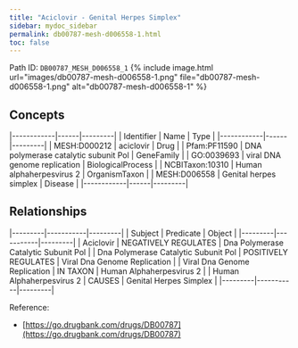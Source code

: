 ```yaml
---
title: "Aciclovir - Genital Herpes Simplex"
sidebar: mydoc_sidebar
permalink: db00787-mesh-d006558-1.html
toc: false 
---
```



Path ID: `DB00787_MESH_D006558_1`
{% include image.html url="images/db00787-mesh-d006558-1.png" file="db00787-mesh-d006558-1.png" alt="db00787-mesh-d006558-1" %}

## Concepts

|------------|------|---------|
| Identifier | Name | Type    |
|------------|------|---------|
| MESH:D000212 | aciclovir | Drug |
| Pfam:PF11590 | DNA polymerase catalytic subunit Pol | GeneFamily |
| GO:0039693 | viral DNA genome replication | BiologicalProcess |
| NCBITaxon:10310 | Human alphaherpesvirus 2 | OrganismTaxon |
| MESH:D006558 | Genital herpes simplex | Disease |
|------------|------|---------|

## Relationships

|---------|-----------|---------|
| Subject | Predicate | Object  |
|---------|-----------|---------|
| Aciclovir | NEGATIVELY REGULATES | Dna Polymerase Catalytic Subunit Pol |
| Dna Polymerase Catalytic Subunit Pol | POSITIVELY REGULATES | Viral Dna Genome Replication |
| Viral Dna Genome Replication | IN TAXON | Human Alphaherpesvirus 2 |
| Human Alphaherpesvirus 2 | CAUSES | Genital Herpes Simplex |
|---------|-----------|---------|

Reference: 
  - [https://go.drugbank.com/drugs/DB00787](https://go.drugbank.com/drugs/DB00787)

